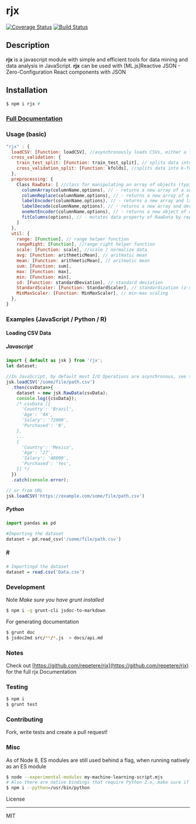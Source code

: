 # rjx

[![Coverage Status](https://coveralls.io/repos/github/repetere/rjx/badge.svg?branch=master)](https://coveralls.io/github/repetere/rjx?branch=master) [![Build Status](https://travis-ci.org/repetere/rjx.svg?branch=master)](https://travis-ci.org/repetere/rjx)

## Description

**rjx** is a javascript module with simple and efficient tools for data mining and data analysis in JavaScript. **rjx** can be used with [ML.js]Reactive JSON - Zero-Configuration React components with JSON

## Installation

```sh
$ npm i rjx #
```

### [Full Documentation](https://github.com/repetere/rjx/blob/master/docs/api.md)

### Usage (basic)

```javascript
"rjx" : {
  loadCSV: [Function: loadCSV], //asynchronously loads CSVs, either a filepath or a remote URI
  cross_validation: {
    train_test_split: [Function: train_test_split], // splits data into training and testing sets
    cross_validation_split: [Function: kfolds], //splits data into k-folds
  },
  preprocessing: {
    Class RawData: [ //class for manipulating an array of objects (typically from CSV data)
      columnArray(columnName,options), // - returns a new array of a selected column from an array of objects, can filter, scale and replace values
      columnReplace(columnName,options), // - returns a new array of a selected column from an array of objects and replaces empty values, encodes values and scales values
      labelEncoder(columnName,options), // - returns a new array and label encodes a selected column
      labelDecode(columnName,options), // - returns a new array and decodes an encoded column back to the original array values
      oneHotEncoder(columnName,options), // - returns a new object of one hot encoded values
      fitColumns(options), // - mutates data property of RawData by replacing multiple columns in a single command
    ]
  },
  util: {
    range: [Function], // range helper function
    rangeRight: [Function], //range right helper function
    scale: [Function: scale], //scale / normalize data
    avg: [Function: arithmeticMean], // aritmatic mean
    mean: [Function: arithmeticMean], // aritmatic mean
    sum: [Function: sum],
    max: [Function: max],
    min: [Function: min],
    sd: [Function: standardDeviation], // standard deviation
    StandardScaler: [Function: StandardScaler], // standardization (z-scores)
    MinMaxScaler: [Function: MinMaxScaler], // min-max scaling
  },
}
```

### Examples (JavaScript / Python / R)

#### Loading CSV Data

##### Javascript

```javascript
import { default as jsk } from 'rjx';
let dataset;

//In JavaScript, by default most I/O Operations are asynchronous, see the notes section for more
jsk.loadCSV('/some/file/path.csv')
  .then(csvData=>{
    dataset = new jsk.RawData(csvData);
    console.log({csvData});
    /* csvData [{
      'Country': 'Brazil',
      'Age': '44',
      'Salary': '72000',
      'Purchased': 'N',
    },
    ...
    {
      'Country': 'Mexico',
      'Age': '27',
      'Salary': '48000',
      'Purchased': 'Yes',
    }] */
  })
  .catch(console.error);

// or from URL
jsk.loadCSV('https://example.com/some/file/path.csv')
```

##### Python

```python
import pandas as pd

#Importing the dataset
dataset = pd.read_csv('/some/file/path.csv')
```

##### R

```R
# Importingd the dataset
dataset = read.csv('Data.csv')
```

### Development

Note *Make sure you have grunt installed*

```sh
$ npm i -g grunt-cli jsdoc-to-markdown
```

For generating documentation

```sh
$ grunt doc
$ jsdoc2md src/**/*.js  > docs/api.md
```

### Notes

Check out [https://github.com/repetere/rjx](https://github.com/repetere/rjx) for the full rjx Documentation

### Testing

```sh
$ npm i
$ grunt test
```

### Contributing

Fork, write tests and create a pull request!

### Misc

As of Node 8, ES modules are still used behind a flag, when running natively as an ES module

```sh
$ node --experimental-modules my-machine-learning-script.mjs
# Also there are native bindings that require Python 2.x, make sure if you're using Andaconda, you build with your Python 2.x bin
$ npm i --python=/usr/bin/python
 ```

License

----

MIT